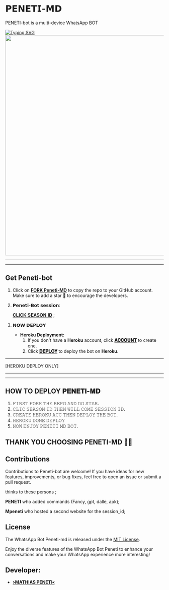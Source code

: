 # 𝗣𝗘𝗡𝗘𝗧𝗜-𝗠𝗗


PENETI-bot is a multi-device WhatsApp BOT

 [![Typing SVG](https://readme-typing-svg.herokuapp.com?font=Rockstar-ExtraBold&color=F01&lines=𝐖𝐎𝐖+𝐄𝐍𝐉𝐎𝐘+𝐏𝐞𝐧𝐞𝐭𝐢+𝐌𝐃+𝐖𝐇𝐀𝐓𝐒𝐀𝐏𝐏+𝐁𝐎𝐓)](https://git.io/typing-svg)
     <img src="https://telegra.ph/file/36ea6f178ce49605a1177.jpg"  width="700px">
</a>
<hr>

<hr>

## Get Peneti-bot

1. Click on **[FORK Peneti-MD](https://github.com/Mpeneti/Peneti-MD/fork)** to copy the repo to your GitHub account. Make sure to add a star 🌟 to encourage the developers.

2. 𝗣𝗲𝗻𝗲𝘁𝗶-𝗕𝗼𝘁 𝘀𝗲𝘀𝘀𝗶𝗼𝗻: 

   [𝐂𝐋𝐈𝐂𝐊 𝐒𝐄𝐀𝐒𝐎𝐍 𝐈𝐃](https://zokouscan-production.up.railway.app) ; <br>


3. 𝗡𝗢𝗪 𝗗𝗘𝗣𝗟𝗢𝗬
   - **Heroku Deployment:**
     1. If you don't have a **Heroku** account, click [**𝐀𝐂𝐂𝐎𝐔𝐍𝐓**](https://id.heroku.com/login) to create one.
     3. Click [**𝐃𝐄𝐏𝐋𝐎𝐘**](https://dashboard.heroku.com/new?template=https://github.com/Mpeneti/Peneti-MD) to deploy the bot on **Heroku**.

<hr>

[HEROKU DEPLOY ONLY]

<hr>

<hr>


## HOW TO DEPLOY 𝐏𝐄𝐍𝐄𝐓𝐈-𝐌𝐃

1) 𝙵𝙸𝚁𝚂𝚃 𝙵𝙾𝚁𝙺 𝚃𝙷𝙴 𝚁𝙴𝙿𝙾 𝙰𝙽𝙳 𝙳𝙾 𝚂𝚃𝙰𝚁.
2) 𝙲𝙻𝙸𝙲 𝚂𝙴𝙰𝚂𝙾𝙽 𝙸𝙳 𝚃𝙷𝙴𝙽 𝚆𝙸𝙻𝙻 𝙲𝙾𝙼𝙴 𝚂𝙴𝚂𝚂𝙸𝙾𝙽 𝙸𝙳.
4) 𝙲𝚁𝙴𝙰𝚃𝙴 𝙷𝙴𝚁𝙾𝙺𝚄 𝙰𝙲𝙲 𝚃𝙷𝙴𝙽 𝙳𝙴𝙿𝙻𝙾𝚈 𝚃𝙷𝙴 𝙱𝙾𝚃.
5) 𝙷𝙴𝚁𝙾𝙺𝚄 𝙳𝙾𝙽𝙴 𝙳𝙴𝙿𝙻𝙾𝚈
6) 𝙽𝙾𝚆 𝙴𝙽𝙹𝙾𝚈 𝙿𝙴𝙽𝙴𝚃𝙸 𝙼𝙳 𝙱𝙾𝚃.


## THANK YOU CHOOSING PENETI-MD 👨‍💻

## Contributions

Contributions to Peneti-bot are welcome! If you have ideas for new features, improvements, or bug fixes, feel free to open an issue or submit a pull request. <br>

   thinks to these persons ;

   **PENETI** who added commands (Fancy, gpt, dalle, apk); <br>

   **Mpeneti** who hosted a second website for the session_id;

## License

The WhatsApp Bot Peneti-md is released under the [MIT License](https://opensource.org/licenses/MIT).

Enjoy the diverse features of the WhatsApp Bot Peneti to enhance your conversations and make your WhatsApp experience more interesting!

## Developer:

- [**᚛MATHIAS PENETI᚜**](https://github.com/Mpeneti)

